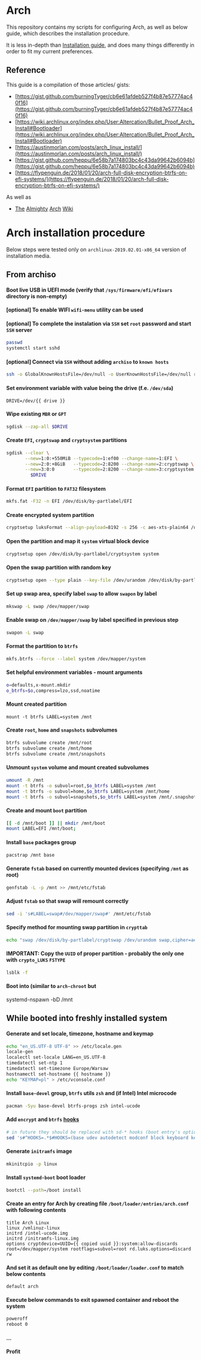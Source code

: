 # Arch
This repository contains my scripts for configuring Arch, as well as below guide,
which describes the installation procedure.

It is less in-depth than [Installation guide](https://wiki.archlinux.org/index.php/Installation_guide),
and does many things differently in order to fit my current preferences.

## Reference
This guide is a compilation of those articles/ gists:
- [https://gist.github.com/burningTyger/cb6e61afdeb527f4b87e57774ac40f16](https://gist.github.com/burningTyger/cb6e61afdeb527f4b87e57774ac40f16)
- [https://wiki.archlinux.org/index.php/User:Altercation/Bullet_Proof_Arch_Install#Bootloader](https://wiki.archlinux.org/index.php/User:Altercation/Bullet_Proof_Arch_Install#Bootloader)
- [https://austinmorlan.com/posts/arch_linux_install/](https://austinmorlan.com/posts/arch_linux_install/)
- [https://gist.github.com/heppu/6e58b7a174803bc4c43da99642b6094b](https://gist.github.com/heppu/6e58b7a174803bc4c43da99642b6094b)
- [https://flypenguin.de/2018/01/20/arch-full-disk-encryption-btrfs-on-efi-systems/](https://flypenguin.de/2018/01/20/arch-full-disk-encryption-btrfs-on-efi-systems/)

As well as
- [The](https://wiki.archlinux.org/index.php/Dm-crypt/System_configuration#Using_encrypt_hook)
[Almighty](https://wiki.archlinux.org/index.php/Systemd-boot)
[Arch](https://wiki.archlinux.org/index.php/Install_from_SSH)
[Wiki](https://wiki.archlinux.org/index.php/Linux_console/Keyboard_configuration)

# Arch installation procedure
Below steps were tested only on `archlinux-2019.02.01-x86_64` version of installation media.
## From archiso
#### Boot live USB in UEFI mode (verify that `/sys/firmware/efi/efivars` directory is non-empty)
#### [optional] To enable WIFI `wifi-menu` utility can be used

#### [optional] To complete the instalation via `SSH` set `root` password and start `SSH` server
``` sh
passwd
systemctl start sshd
```

#### [optional] Connect via `SSH` without adding `archiso` to `known hosts`
``` sh
ssh -o GlobalKnownHostsFile=/dev/null -o UserKnownHostsFile=/dev/null root@LIVE_USB
```

#### Set environment variable with value being the drive (f.e. `/dev/sda`)
``` jinja
DRIVE=/dev/{{ drive }}
```

#### Wipe existing `MBR` or `GPT`
``` sh
sgdisk --zap-all $DRIVE
```

#### Create `EFI`, `cryptswap` and `cryptsystem` partitions
``` sh
sgdisk --clear \
       --new=1:0:+550MiB --typecode=1:ef00 --change-name=1:EFI \
       --new=2:0:+8GiB   --typecode=2:8200 --change-name=2:cryptswap \
       --new=3:0:0       --typecode=2:8200 --change-name=3:cryptsystem \
         $DRIVE
```

#### Format `EFI` partition to `FAT32` filesystem
``` sh
mkfs.fat -F32 -n EFI /dev/disk/by-partlabel/EFI
```

#### Create encrypted system partition
``` sh
cryptsetup luksFormat --align-payload=8192 -s 256 -c aes-xts-plain64 /dev/disk/by-partlabel/cryptsystem
```

#### Open the partition and map it `system` virtual block device
``` sh
cryptsetup open /dev/disk/by-partlabel/cryptsystem system
```

#### Open the swap partition with random key
``` sh
cryptsetup open --type plain --key-file /dev/urandom /dev/disk/by-partlabel/cryptswap swap
```

#### Set up swap area, specify label `swap` to allow `swapon` by label
``` sh
mkswap -L swap /dev/mapper/swap
```

#### Enable swap on `/dev/mapper/swap` by label specified in previous step
``` sh
swapon -L swap
```

#### Format the partition to `btrfs`
``` sh
mkfs.btrfs --force --label system /dev/mapper/system
```

#### Set helpful environment variables - mount arguments
``` sh
o=defaults,x-mount.mkdir
o_btrfs=$o,compress=lzo,ssd,noatime
```

#### Mount created partition
```
mount -t btrfs LABEL=system /mnt
```

#### Create `root`, `home` and `snapshots` subvolumes
``` sh
btrfs subvolume create /mnt/root
btrfs subvolume create /mnt/home
btrfs subvolume create /mnt/snapshots
```

#### Unmount `system` volume and mount created subvolumes
``` sh
umount -R /mnt
mount -t btrfs -o subvol=root,$o_btrfs LABEL=system /mnt
mount -t btrfs -o subvol=home,$o_btrfs LABEL=system /mnt/home
mount -t btrfs -o subvol=snapshots,$o_btrfs LABEL=system /mnt/.snapshots
```

#### Create and mount `boot` partition
``` sh
[[ -d /mnt/boot ]] || mkdir /mnt/boot
mount LABEL=EFI /mnt/boot;
```

#### Install `base` packages group
``` sh
pacstrap /mnt base
```

#### Generate `fstab` based on currently mounted devices (specifying `/mnt` as root)
``` sh
genfstab -L -p /mnt >> /mnt/etc/fstab
```

#### Adjust `fstab` so that swap will remount correctly
``` sh
sed -i 's#LABEL=swap#/dev/mapper/swap#' /mnt/etc/fstab
```

#### Specify method for mounting swap partition in `crypttab`
``` sh
echo "swap /dev/disk/by-partlabel/cryptswap /dev/urandom swap,cipher=aes-cbc-essiv:sha256,size=256" >> /mnt/etc/crypttab
```

#### __IMPORTANT__: Copy the `UUID` of proper partition - probably the only one with `crypto_LUKS` `FSTYPE`
``` sh
lsblk -f
```

#### Boot into (similar to `arch-chroot` but
systemd-nspawn -bD /mnt

## While booted into freshly installed system

#### Generate and set locale, timezone, hostname and keymap
``` sh
echo "en_US.UTF-8 UTF-8" >> /etc/locale.gen
locale-gen
localectl set-locale LANG=en_US.UTF-8
timedatectl set-ntp 1
timedatectl set-timezone Europe/Warsaw
hostnamectl set-hostname {{ hostname }}
echo "KEYMAP=pl" > /etc/vconsole.conf
```

#### Install `base-devel` group, `btrfs` utils `zsh` and (__if Intel__) Intel microcode
``` sh
pacman -Syu base-devel btrfs-progs zsh intel-ucode
```

#### Add `encrypt` and `btrfs` [hooks](https://wiki.archlinux.org/index.php/mkinitcpio#HOOKS)
``` sh
# in future they should be replaced with sd-* hooks (boot entry's options will have to be modified accordingly)
sed 's#^HOOKS=.*$#HOOKS=(base udev autodetect modconf block keyboard keymap encrypt filesystems btrfs)#' /etc/mkinitcpio.conf
```

#### Generate `initramfs` image
``` sh
mkinitcpio -p linux
```

#### Install `systemd-boot` boot loader
``` sh
bootctl --path=/boot install
```

#### Create an entry for Arch by creating file `/boot/loader/entries/arch.conf` with following contents
``` jinja
title Arch Linux
linux /vmlinuz-linux
initrd /intel-ucode.img
initrd /initramfs-linux.img
options cryptdevice=UUID={{ copied uuid }}:system:allow-discards root=/dev/mapper/system rootflags=subvol=root rd.luks.options=discard rw
```

#### And set it as default one by editing `/boot/loader/loader.conf` to match below contents
```
default arch
```

#### Execute below commands to exit spawned container and reboot the system
``` sh
poweroff
reboot 0
```

#### ...

#### Profit
